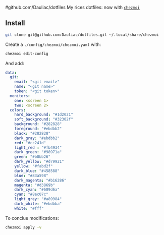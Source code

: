 #github.com/Dauliac/dotfiles
My rices dotfiles: now with [`chezmoi`](https://github.com/twpayne/chezmoi)

## Install

```bash
git clone git@github.com:Dauliac/dotfiles.git ~/.local/share/chezmoi
```

Create a `./config/chezmoi/chezmoi.yaml` with:
```bash
chezmoi edit-config
```

And add:
```yaml
data:
  git:
    email: "<git email>"
    name: "<git name>"
    token: "<git token>"
  monitors:
    one: <screen 1>
    two: <screen 2>
  colors:
    hard_background: "#1d2021"
    soft_background: "#32302f"
    background: "#282828"
    foreground: "#ebdbb2"
    black: "#282828"
    dark_gray: "#ebdbb2"
    red: "#cc241d"
    light_red : "#fb4934"
    dark_green: "#98971a"
    green: "#b8bb26"
    dark_yellow: "#d79921"
    yellow: "#fabd2f"
    dark_blue: "#458588"
    blue: "#83a598"
    dark_magenta: "#b16286"
    magenta: "#d3869b"
    dark_cyan: "#689d6a"
    cyan: "#8ec07c"
    light_grey: "#a89984"
    dark_white: "#ebdbba"
    white: "#fff"
```

To conclue modifications:
```bash
chezmoi apply -v
```
